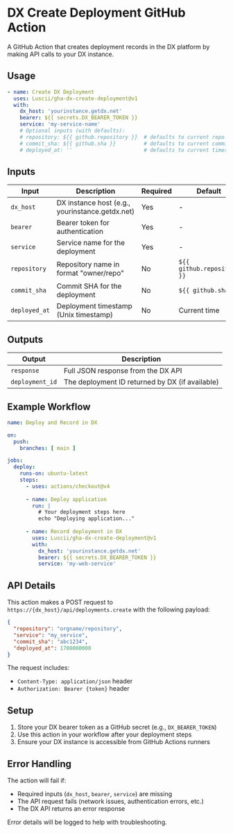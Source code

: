 # DX Create Deployment GitHub Action

A GitHub Action that creates deployment records in the DX platform by making API calls to your DX instance.

## Usage

```yaml
- name: Create DX Deployment
  uses: Luscii/gha-dx-create-deployment@v1
  with:
    dx_host: 'yourinstance.getdx.net'
    bearer: ${{ secrets.DX_BEARER_TOKEN }}
    service: 'my-service-name'
    # Optional inputs (with defaults):
    # repository: ${{ github.repository }}  # defaults to current repo
    # commit_sha: ${{ github.sha }}         # defaults to current commit
    # deployed_at: ''                       # defaults to current timestamp
```

## Inputs

| Input | Description | Required | Default |
|-------|-------------|----------|---------|
| `dx_host` | DX instance host (e.g., yourinstance.getdx.net) | Yes | - |
| `bearer` | Bearer token for authentication | Yes | - |
| `service` | Service name for the deployment | Yes | - |
| `repository` | Repository name in format "owner/repo" | No | `${{ github.repository }}` |
| `commit_sha` | Commit SHA for the deployment | No | `${{ github.sha }}` |
| `deployed_at` | Deployment timestamp (Unix timestamp) | No | Current time |

## Outputs

| Output | Description |
|--------|-------------|
| `response` | Full JSON response from the DX API |
| `deployment_id` | The deployment ID returned by DX (if available) |

## Example Workflow

```yaml
name: Deploy and Record in DX

on:
  push:
    branches: [ main ]

jobs:
  deploy:
    runs-on: ubuntu-latest
    steps:
      - uses: actions/checkout@v4
      
      - name: Deploy application
        run: |
          # Your deployment steps here
          echo "Deploying application..."
      
      - name: Record deployment in DX
        uses: Luscii/gha-dx-create-deployment@v1
        with:
          dx_host: 'yourinstance.getdx.net'
          bearer: ${{ secrets.DX_BEARER_TOKEN }}
          service: 'my-web-service'
```

## API Details

This action makes a POST request to `https://{dx_host}/api/deployments.create` with the following payload:

```json
{
  "repository": "orgname/repository",
  "service": "my_service", 
  "commit_sha": "abc1234",
  "deployed_at": 1700000000
}
```

The request includes:
- `Content-Type: application/json` header
- `Authorization: Bearer {token}` header

## Setup

1. Store your DX bearer token as a GitHub secret (e.g., `DX_BEARER_TOKEN`)
2. Use this action in your workflow after your deployment steps
3. Ensure your DX instance is accessible from GitHub Actions runners

## Error Handling

The action will fail if:
- Required inputs (`dx_host`, `bearer`, `service`) are missing
- The API request fails (network issues, authentication errors, etc.)
- The DX API returns an error response

Error details will be logged to help with troubleshooting.
